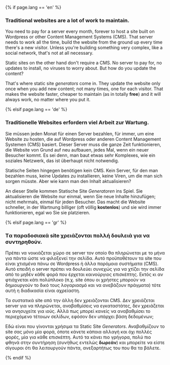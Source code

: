 {% if page.lang == 'en' %}

### Traditional websites are a lot of work to maintain.
You need to pay for a server every month, forever to host a site built on Wordpress or other Content Management Systems (CMS). That server needs to work all the time, build the website from the ground up every time there's a new visitor. Unless you're building something very complex, like a social network, that's not at all necessary.

Static sites on the other hand don't require a CMS. No server to pay for, no updates to install, no viruses to worry about. But how do you update the content?

That's where static site *generators* come in. They update the website only once when you add new content; not many times, one for each visitor. That makes the website faster, cheaper to maintain (as in totally **free**) and it will always work, no matter where you put it.

{% elsif page.lang == 'de' %}

### Traditionelle Websites erfordern viel Arbeit zur Wartung.
Sie müssen jeden Monat für einen Server bezahlen, für immer, um eine Website zu hosten, die auf Wordpress oder anderen Content Management Systemen (CMS) basiert. Dieser Server muss die ganze Zeit funktionieren, die Website von Grund auf neu aufbauen, jedes Mal, wenn ein neuer Besucher kommt. Es sei denn, man baut etwas sehr Komplexes, wie ein soziales Netzwerk, das ist überhaupt nicht notwendig.

Statische Seiten hingegen benötigen kein CMS. Kein Server, für den man bezahlen muss, keine Updates zu installieren, keine Viren, um die man sich sorgen müsste. Aber wie kann man den Inhalt aktualisieren?

An dieser Stelle kommen Statische Site *Generatoren* ins Spiel. Sie aktualisieren die Website nur einmal, wenn Sie neue Inhalte hinzufügen; nicht mehrmals, einmal für jeden Besucher. Das macht die Website schneller, in der Wartnung billiger (oft völlig **kostenlos**) und sie wird immer funktionieren, egal wo Sie sie platzieren.

{% elsif page.lang == 'gr' %}

### Tα παραδοσιακά site χρειάζονται πολλή δουλειά για να συντηρηθούν.
Πρέπει να νοικιάζεται χώρο σε server τον οποίο θα πληρώνεται με το μήνα για πάντα ώστε να φιλοξενεί την σελίδα. Αυτό προϋποθέτουν τα site που είναι χτισμένα πάνω σε Wordpress ή άλλα παρόμοια συστήματα (CMS). Αυτό επειδή o server πρέπει να δουλεύει συνεχώς για να χτίζει την σελίδα από το μηδέν κάθε φορά που έρχεται καινούργιος επισκέπτης. Εκτός κι αν φτιάχνεται κάτι πολύπλοκο (π.χ. site όπου οι χρήστες μπορούν να δημιουργούν το δικό τους λογαριασμό και να ανεβάζουν πράγματα) τότε αυτή η διαδικασία είναι αχρείαστη.

Τα συστατικά site από την άλλη δεν χρειάζονται CMS. Δεν χρειάζεται server για να πληρώνεται, αναβαθμίσεις να εγκαταστάτες, δεν χρειάζεται να ανησυχείτε για ιούς. Αλλά πως μπορεί κανείς να αναβαθμίσει το περιεχόμενο τέτοιων σελίδων, εφόσον δεν υπάρχει βάση δεδομένων;

Εδώ είναι που γίνονται χρήσιμα τα Static Site *Generators*. Αναβαθμίζουν το site σας μόνο μία φορά, όποτε κάνετε κάποια αλλαγή και όχι πολλές φορές, μία για κάθε επισκέπτη. Αυτό τα κάνει πιο γρήγορα, πολύ πιο φθηνά στην συντήρηση (συνήθως εντελώς **δωρεάν**) και μπορείτε να είστε σίγουροι ότι θα λειτουργούν πάντα, ανεξαρτήτως του που θα τα βάλετε.

{% endif %}
